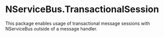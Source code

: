 # NServiceBus.TransactionalSession

This package enables usage of transactional message sessions with NServiceBus outside of a message handler.
